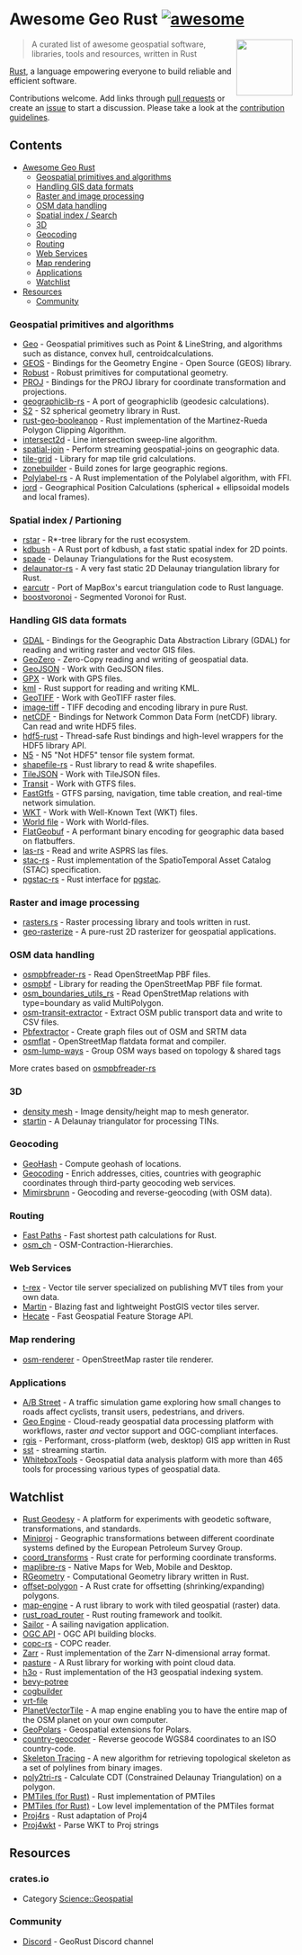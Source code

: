 # Awesome Geo Rust [![awesome](https://cdn.rawgit.com/sindresorhus/awesome/d7305f38d29fed78fa85652e3a63e154dd8e8829/media/badge.svg)](https://github.com/sindresorhus/awesome)

[<img src="https://georust.org/logo.png" align="right" width="100">](https://georust.org/)

> A curated list of awesome geospatial software, libraries, tools and resources, written in Rust

[Rust](https://www.rust-lang.org/), a language empowering everyone
to build reliable and efficient software.

Contributions welcome. Add links through [pull requests](https://github.com/pka/awesome-georust/pulls) or create an [issue](https://github.com/pka/awesome-georust/issues) to start a discussion. Please take a look at the [contribution guidelines](CONTRIBUTING.md).

## Contents

- [Awesome Geo Rust](#awesome-geo-rust-)
    - [Geospatial primitives and algorithms](#geospatial-primitives-and-algorithms)
    - [Handling GIS data formats](#handling-gis-data-formats)
    - [Raster and image processing](#raster-and-image-processing)
    - [OSM data handling](#osm-data-handling)
    - [Spatial index / Search](#spatial-index--search)
    - [3D](#3d)
    - [Geocoding](#geocoding)
    - [Routing](#routing)
    - [Web Services](#web-services)
    - [Map rendering](#map-rendering)
    - [Applications](#applications)
    - [Watchlist](#watchlist)
- [Resources](#resources)
    - [Community](#community)

### Geospatial primitives and algorithms
* [Geo](https://github.com/georust/geo) - Geospatial primitives such as Point & LineString, and algorithms such as distance, convex hull, centroidcalculations.
* [GEOS](https://github.com/georust/geos) - Bindings for the Geometry Engine - Open Source (GEOS) library.
* [Robust](https://github.com/georust/robust) - Robust primitives for computational geometry.
* [PROJ](https://github.com/georust/proj) - Bindings for the PROJ library for coordinate transformation and projections.
* [geographiclib-rs](https://github.com/georust/geographiclib-rs) - A port of geographiclib (geodesic calculations).
* [S2](https://github.com/danhhz/s2) - S2 spherical geometry library in Rust.
* [rust-geo-booleanop](https://github.com/21re/rust-geo-booleanop) - Rust implementation of the Martinez-Rueda Polygon Clipping Algorithm.
* [intersect2d](https://github.com/eadf/intersect2d.rs) - Line intersection sweep-line algorithm.
* [spatial-join](https://github.com/msalib/spatial-join) - Perform streaming geospatial-joins on geographic data.
* [tile-grid](https://crates.io/crates/tile-grid) - Library for map tile grid calculations.
* [zonebuilder](https://github.com/zonebuilders/zonebuilder-rust) - Build zones for large geographic regions.
* [Polylabel-rs](https://github.com/urschrei/polylabel-rs) - A Rust implementation of the Polylabel algorithm, with FFI.
* [jord](https://github.com/ofmooseandmen/jord-rs) - Geographical Position Calculations (spherical + ellipsoidal models and local frames).

### Spatial index / Partioning
* [rstar](https://github.com/georust/rstar) - R\*-tree library for the rust ecosystem.
* [kdbush](https://github.com/pka/rust-kdbush) - A Rust port of kdbush, a fast static spatial index for 2D points.
* [spade](https://github.com/Stoeoef/spade) - Delaunay Triangulations for the Rust ecosystem.
* [delaunator-rs](https://github.com/mourner/delaunator-rs) - A very fast static 2D Delaunay triangulation library for Rust.
* [earcutr](https://github.com/frewsxcv/earcutr) - Port of MapBox's earcut triangulation code to Rust language.
* [boostvoronoi](https://github.com/eadf/boostvoronoi.rs) - Segmented Voronoi for Rust.

### Handling GIS data formats
* [GDAL](https://github.com/georust/gdal) - Bindings for the Geographic Data Abstraction Library (GDAL) for reading and writing raster and vector GIS files.
* [GeoZero](https://github.com/georust/geozero) - Zero-Copy reading and writing of geospatial data.
* [GeoJSON](https://github.com/georust/geojson) - Work with GeoJSON files.
* [GPX](https://github.com/georust/gpx) - Work with GPS files.
* [kml](https://github.com/georust/kml) - Rust support for reading and writing KML.
* [GeoTIFF](https://github.com/georust/geotiff) - Work with GeoTIFF raster files.
* [image-tiff](https://github.com/image-rs/image-tiff) - TIFF decoding and encoding library in pure Rust.
* [netCDF](https://github.com/georust/netcdf) - Bindings for Network Common Data Form (netCDF) library. Can read and write HDF5 files.
* [hdf5-rust](https://github.com/aldanor/hdf5-rust) - Thread-safe Rust bindings and high-level wrappers for the HDF5 library API.
* [N5](https://github.com/aschampion/rust-n5) - N5 "Not HDF5" tensor file system format.
* [shapefile-rs](https://github.com/tmontaigu/shapefile-rs) - Rust library to read & write shapefiles.
* [TileJSON](https://github.com/georust/tilejson) - Work with TileJSON files.
* [Transit](https://github.com/georust/transitfeed) - Work with GTFS files.
* [FastGtfs](https://github.com/nicomazz/fastgtfs) - GTFS parsing, navigation, time table creation, and real-time network simulation.
* [WKT](https://github.com/georust/wkt) - Work with Well-Known Text (WKT) files.
* [World file](https://github.com/georust/world-file) - Work with World-files.
* [FlatGeobuf](https://github.com/flatgeobuf/flatgeobuf) - A performant binary encoding for geographic data based on flatbuffers.
* [las-rs](https://github.com/gadomski/las-rs) - Read and write ASPRS las files.
* [stac-rs](https://github.com/gadomski/stac-rs) - Rust implementation of the SpatioTemporal Asset Catalog (STAC) specification.
* [pgstac-rs](https://github.com/gadomski/pgstac-rs) - Rust interface for [pgstac](https://github.com/stac-utils/pgstac).

### Raster and image processing
* [rasters.rs](https://github.com/AspecScire/rasters.rs) - Raster processing library and tools written in rust.
* [geo-rasterize](https://github.com/msalib/geo-rasterize/) - A pure-rust 2D rasterizer for geospatial applications.

### OSM data handling
* [osmpbfreader-rs](https://github.com/TeXitoi/osmpbfreader-rs) - Read OpenStreetMap PBF files.
* [osmpbf](https://github.com/b-r-u/osmpbf) - Library for reading the OpenStreetMap PBF file format.
* [osm_boundaries_utils_rs](https://github.com/Qwant/osm_boundaries_utils_rs) - Read OpenStretMap relations with type=boundary as valid MultiPolygon.
* [osm-transit-extractor](https://github.com/CanalTP/osm-transit-extractor) - Extract OSM public transport data and write to CSV files.
* [Pbfextractor](https://github.com/Lesstat/pbfextractor) - Create graph files out of OSM and SRTM data
* [osmflat](https://github.com/boxdot/osmflat-rs) - OpenStreetMap flatdata format and compiler.
* [osm-lump-ways](https://github.com/amandasaurus/osm-lump-ways) - Group OSM ways based on topology & shared tags

More crates based on [osmpbfreader-rs](https://crates.io/crates/osmpbfreader/reverse_dependencies)

### 3D
* [density mesh](https://github.com/PsichiX/density-mesh) - Image density/height map to mesh generator.
* [startin](https://github.com/hugoledoux/startin) - A Delaunay triangulator for processing TINs.

### Geocoding
* [GeoHash](https://github.com/georust/geohash) - Compute geohash of locations.
* [Geocoding](https://github.com/georust/geocoding) - Enrich addresses, cities, countries with geographic coordinates through third-party geocoding web services.
* [Mimirsbrunn](https://github.com/CanalTP/mimirsbrunn) - Geocoding and reverse-geocoding (with OSM data).

### Routing
* [Fast Paths](https://github.com/easbar/fast_paths) - Fast shortest path calculations for Rust.
* [osm_ch](https://github.com/Stunkymonkey/osm_ch) - OSM-Contraction-Hierarchies.

### Web Services
* [t-rex](https://t-rex.tileserver.ch/) - Vector tile server specialized on publishing MVT tiles from your own data.
* [Martin](https://github.com/maplibre/martin) - Blazing fast and lightweight PostGIS vector tiles server.
* [Hecate](https://github.com/mapbox/Hecate) - Fast Geospatial Feature Storage API.

### Map rendering
* [osm-renderer](https://github.com/dfyz/osm-renderer) - OpenStreetMap raster tile renderer.

### Applications
* [A/B Street](https://github.com/a-b-street/abstreet) - A traffic simulation game exploring how small changes to roads affect cyclists, transit users, pedestrians, and drivers.
* [Geo Engine](https://github.com/geo-engine/geoengine) - Cloud-ready geospatial data processing platform with workflows, raster *and* vector support and OGC-compliant interfaces.
* [rgis](https://github.com/frewsxcv/rgis) - Performant, cross-platform (web, desktop) GIS app written in Rust 
* [sst](https://github.com/hugoledoux/sst) - streaming startin.
* [WhiteboxTools](https://github.com/jblindsay/whitebox-tools) - Geospatial data analysis platform with more than 465 tools for processing various types of geospatial data. 

## Watchlist

* [Rust Geodesy](https://github.com/busstoptaktik/geodesy/) - A platform for experiments with geodetic software, transformations, and standards.
* [Miniproj](https://git.geomar.de/flemming-staebler/miniproj) - Geographic transformations between different coordinate systems defined by the European Petroleum Survey Group.
* [coord_transforms](https://github.com/DaveKram/coord_transforms) - Rust crate for performing coordinate transforms.
* [maplibre-rs](https://github.com/maplibre/maplibre-rs/) - Native Maps for Web, Mobile and Desktop.
* [RGeometry](https://github.com/rgeometry/rgeometry) - Computational Geometry library written in Rust.
* [offset-polygon](https://github.com/anlumo/offset_polygon) - A Rust crate for offsetting (shrinking/expanding) polygons.
* [map-engine](https://gitlab.com/spadarian/map-engine/) - A rust library to work with tiled geospatial (raster) data.
* [rust_road_router](https://github.com/kit-algo/rust_road_router) - Rust routing framework and toolkit.
* [Sailor](https://github.com/Yatekii/sailor) - A sailing navigation application.
* [OGC API](https://github.com/georust/ogcapi) - OGC API building blocks.
* [copc-rs](https://github.com/pka/copc-rs) - COPC reader.
* [Zarr](https://github.com/sci-rs/zarr) - Rust implementation of the Zarr N-dimensional array format. 
* [pasture](https://github.com/Mortano/pasture) - A Rust library for working with point cloud data.
* [h3o](https://github.com/HydroniumLabs/h3o) - Rust implementation of the H3 geospatial indexing system.
* [bevy-potree](https://github.com/ForesightMiningSoftwareCorporation/bevy-potree)
* [cogbuilder](https://github.com/fintelia/cogbuilder)
* [vrt-file](https://github.com/fintelia/vrt-file)
* [PlanetVectorTile](https://github.com/planet-vector-tile/planet-vector-tile) - A map engine enabling you to have the entire map of the OSM planet on your own computer.
* [GeoPolars](https://github.com/geopolars/geopolars) - Geospatial extensions for Polars.
* [country-geocoder](https://github.com/a-b-street/country-geocoder) - Reverse geocode WGS84 coordinates to an ISO country-code.
* [Skeleton Tracing](https://github.com/LingDong-/skeleton-tracing/tree/master/rs) - A new algorithm for retrieving topological skeleton as a set of polylines from binary images.
* [poly2tri-rs](https://github.com/shuoli84/poly2tri-rs) - Calculate CDT (Constrained Delaunay Triangulation) on a polygon.
* [PMTiles (for Rust)](https://github.com/stadiamaps/pmtiles-rs) - Rust implementation of PMTiles
* [PMTiles (for Rust)](https://github.com/arma-place/pmtiles-rs) - Low level implementation of the PMTiles format
* [Proj4rs](https://github.com/3liz/proj4rs) - Rust adaptation of Proj4
* [Proj4wkt](https://github.com/3liz/proj4wkt-rs) - Parse WKT to Proj strings 

## Resources

### crates.io
* Category [Science::Geospatial](https://crates.io/categories/science::geo)

### Community
* [Discord](https://discord.gg/Fp2aape) - GeoRust Discord channel
